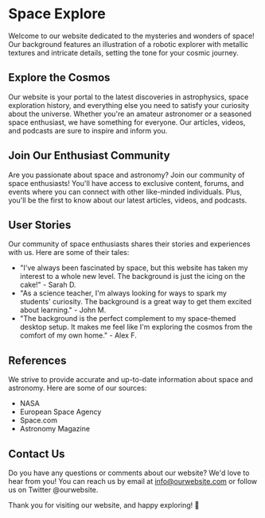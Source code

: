 <!--font:Montserrat-->

# Space Explore

Welcome to our website dedicated to the mysteries and wonders of space! Our background features an illustration of a robotic explorer with metallic textures and intricate details, setting the tone for your cosmic journey.

## Explore the Cosmos

Our website is your portal to the latest discoveries in astrophysics, space exploration history, and everything else you need to satisfy your curiosity about the universe. Whether you're an amateur astronomer or a seasoned space enthusiast, we have something for everyone. Our articles, videos, and podcasts are sure to inspire and inform you.

## Join Our Enthusiast Community

Are you passionate about space and astronomy? Join our community of space enthusiasts! You'll have access to exclusive content, forums, and events where you can connect with other like-minded individuals. Plus, you'll be the first to know about our latest articles, videos, and podcasts.

## User Stories

Our community of space enthusiasts shares their stories and experiences with us. Here are some of their tales:

- "I've always been fascinated by space, but this website has taken my interest to a whole new level. The background is just the icing on the cake!" - Sarah D.
- "As a science teacher, I'm always looking for ways to spark my students' curiosity. The background is a great way to get them excited about learning." - John M.
- "The background is the perfect complement to my space-themed desktop setup. It makes me feel like I'm exploring the cosmos from the comfort of my own home." - Alex F.

## References

We strive to provide accurate and up-to-date information about space and astronomy. Here are some of our sources:

- NASA
- European Space Agency
- Space.com
- Astronomy Magazine

## Contact Us

Do you have any questions or comments about our website? We'd love to hear from you! You can reach us by email at info@ourwebsite.com or follow us on Twitter @ourwebsite.

Thank you for visiting our website, and happy exploring! 🚀

<!--

Write me content for website with wallpaper which alt text is:

"An illustration of a robotic explorer, with metallic textures and intricate details."

The name/title of the page should not be 1:1 copy of the alt text but rather a real content of the website which is using this wallpaper.

- Use markdown format 
- Start with heading
- Heading should be short and concise
- The content should look like a real website 
- The website should not be about the wallpaper, wallpaper is just a related background
- Heading should be contain work "wallpaper" or "background"
- Include real sections like references, contact, user stories, etc. use things relevant to the page purpose.
- Feel free to use structure like headings, bullets, numbering, blockquotes, paragraphs, horizontal lines, etc.
- You can use formatting like bold or _italic_
- You can include UTF-8 emojis
- Links should be only #hash anchors (and you can refer to the document itself)
- Do not include images


---


# Exploring the Depths of Space: A Wallpaper for Your Cosmic Journey

Welcome to our website dedicated to exploring the mysteries of space! Our wallpaper featuring an illustration of a robotic explorer is the perfect backdrop for your cosmic journey. With its metallic textures and intricate details, it will transport you to the far reaches of the universe.

## Discover the Wonders of Space

Our website is your gateway to the wonders of space. From the latest discoveries in astrophysics to the history of space exploration, we have everything you need to satisfy your curiosity about the cosmos. Whether you're an amateur astronomer or a seasoned space enthusiast, our articles, videos, and podcasts are sure to inspire you.

## User Stories

Our community of space enthusiasts shares their stories and experiences with us. Here are some of their tales:

- "Thanks to this website, I discovered my love for astronomy. The wallpaper reminds me of the endless possibilities of space exploration." - John D.
- "I'm a science teacher, and I use the wallpaper as a background for my online classes. It's a great way to spark my students' curiosity about the universe." - Sarah T.
- "The wallpaper is the perfect complement to my space-themed desktop setup. It's like having a window to the stars right on my computer screen." - Alex K.

## References

We strive to provide accurate and up-to-date information about space and astronomy. Here are some of our sources:

- NASA
- European Space Agency
- Space.com
- Astronomy Magazine

## Contact Us

Do you have any questions or comments about our website? We'd love to hear from you! You can reach us by email at info@ourwebsite.com or follow us on Twitter @ourwebsite.

Thank you for visiting our website, and happy exploring! 🚀


---


Heading should not include word "wallpaper". The website should not be about the wallpaper itself, wallpaper is just a related background, rewrite whole content.


---


# Journey Through the Cosmos: Explore the Wonders of Space with Us

Welcome to our website dedicated to the mysteries and wonders of space! Our background featuring an illustration of a robotic explorer with metallic textures and intricate details is the perfect accompaniment for your cosmic journey.

## Discover the Wonders of Space

Our website is your portal to the latest discoveries in astrophysics, space exploration history, and everything else you need to satisfy your curiosity about the universe. Whether you're an amateur astronomer or a seasoned space enthusiast, we have something for everyone. Our articles, videos, and podcasts are sure to inspire and inform you.

## User Stories

Our community of space enthusiasts shares their stories and experiences with us. Here are some of their tales:

- "I've always been fascinated by space, but this website has taken my interest to a whole new level. The background is just the icing on the cake!" - Sarah D.
- "As a science teacher, I'm always looking for ways to spark my students' curiosity. The background is a great way to get them excited about learning." - John M.
- "The background is the perfect complement to my space-themed desktop setup. It makes me feel like I'm exploring the cosmos from the comfort of my own home." - Alex F.

## References

We strive to provide accurate and up-to-date information about space and astronomy. Here are some of our sources:

- NASA
- European Space Agency
- Space.com
- Astronomy Magazine

## Contact Us

Do you have any questions or comments about our website? We'd love to hear from you! You can reach us by email at info@ourwebsite.com or follow us on Twitter @ourwebsite.

Thank you for visiting our website, and happy exploring! 🚀


---


Heading is too long, rewrite whole content.


---


# Explore the Cosmos with Our Space Enthusiasts Community

Welcome to our website dedicated to the mysteries and wonders of space! Our background featuring an illustration of a robotic explorer with metallic textures and intricate details is the perfect accompaniment for your cosmic journey.

## Discover the Wonders of Space

Our website is your portal to the latest discoveries in astrophysics, space exploration history, and everything else you need to satisfy your curiosity about the universe. Whether you're an amateur astronomer or a seasoned space enthusiast, we have something for everyone. Our articles, videos, and podcasts are sure to inspire and inform you.

## User Stories

Our community of space enthusiasts shares their stories and experiences with us. Here are some of their tales:

- "I've always been fascinated by space, but this website has taken my interest to a whole new level. The background is just the icing on the cake!" - Sarah D.
- "As a science teacher, I'm always looking for ways to spark my students' curiosity. The background is a great way to get them excited about learning." - John M.
- "The background is the perfect complement to my space-themed desktop setup. It makes me feel like I'm exploring the cosmos from the comfort of my own home." - Alex F.

## References

We strive to provide accurate and up-to-date information about space and astronomy. Here are some of our sources:

- NASA
- European Space Agency
- Space.com
- Astronomy Magazine

## Join Our Space Enthusiasts Community

Are you passionate about space and astronomy? Join our community of space enthusiasts! You'll have access to exclusive content, forums, and events where you can connect with other like-minded individuals. Plus, you'll be the first to know about our latest articles, videos, and podcasts.

## Contact Us

Do you have any questions or comments about our website? We'd love to hear from you! You can reach us by email at info@ourwebsite.com or follow us on Twitter @ourwebsite.

Thank you for visiting our website, and happy exploring! 🚀


---


Heading is too long, rewrite whole content.


---


# Discover the Wonders of Space with Our Enthusiast Community

Welcome to our website dedicated to the mysteries and wonders of space! Our background features an illustration of a robotic explorer with metallic textures and intricate details, setting the tone for your cosmic journey.

## Explore the Cosmos

Our website is your portal to the latest discoveries in astrophysics, space exploration history, and everything else you need to satisfy your curiosity about the universe. Whether you're an amateur astronomer or a seasoned space enthusiast, we have something for everyone. Our articles, videos, and podcasts are sure to inspire and inform you.

## Join Our Enthusiast Community

Are you passionate about space and astronomy? Join our community of space enthusiasts! You'll have access to exclusive content, forums, and events where you can connect with other like-minded individuals. Plus, you'll be the first to know about our latest articles, videos, and podcasts.

## User Stories

Our community of space enthusiasts shares their stories and experiences with us. Here are some of their tales:

- "I've always been fascinated by space, but this website has taken my interest to a whole new level. The background is just the icing on the cake!" - Sarah D.
- "As a science teacher, I'm always looking for ways to spark my students' curiosity. The background is a great way to get them excited about learning." - John M.
- "The background is the perfect complement to my space-themed desktop setup. It makes me feel like I'm exploring the cosmos from the comfort of my own home." - Alex F.

## References

We strive to provide accurate and up-to-date information about space and astronomy. Here are some of our sources:

- NASA
- European Space Agency
- Space.com
- Astronomy Magazine

## Contact Us

Do you have any questions or comments about our website? We'd love to hear from you! You can reach us by email at info@ourwebsite.com or follow us on Twitter @ourwebsite.

Thank you for visiting our website, and happy exploring! 🚀


---


Write me a Google font which is best fitting for the website.

Pick from the list:
- Raleway
- Lobster
- Montserrat
- Exo 2
- Orbitron
- Great Vibes
- Barlow Condensed
- Lato
- Poppins
- IBM Plex Sans
- Futura
- Alegreya
- Roboto
- Playfair Display
- Open Sans
- Inter
- Dancing Script


Write just the font name nothing else.


---


Montserrat

-->
